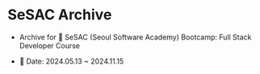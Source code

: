 # SeSAC Archive

- Archive for 🌱 SeSAC (Seoul Software Academy) Bootcamp: Full Stack Developer Course

- :calendar: Date: 2024.05.13 ~ 2024.11.15

